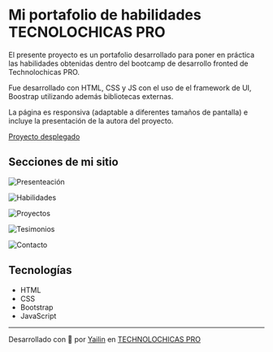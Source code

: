 # Mi portafolio de habilidades TECNOLOCHICAS PRO

El presente proyecto es un portafolio desarrollado para poner en práctica las habilidades obtenidas dentro del bootcamp de desarrollo fronted de Technolochicas PRO.

Fue desarrollado con HTML, CSS y JS con el uso de el framework de UI, Boostrap utilizando además bibliotecas externas.

La página es responsiva (adaptable a diferentes tamaños de pantalla) e incluye la presentación de la autora del proyecto.

[Proyecto desplegado](https://deft-puffpuff-9f6d87.netlify.app/)

## Secciones de mi sitio

![Presenteación]()

![Habilidades](assets/habilidades.png)

![Proyectos](assets/proyectos.png)

![Tesimonios](assets/testimonios.png)

![Contacto](assets/contacto.png)

## Tecnologías

* HTML
* CSS
* Bootstrap
* JavaScript

---

Desarrollado con 💜 por [Yailin](https://deft-puffpuff-9f6d87.netlify.app/) en [TECHNOLOCHICAS PRO](https://tecnolochicas.mx/)
